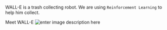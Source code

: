 WALL-E is a trash collecting robot. We are using `Reinforcement Learning` to help him collect.

Meet WALL-E
![enter image description here](https://lh3.googleusercontent.com/hxMIv7ZTkEvcN3m3k-HupdjrAPCyotQYwyfA76CR7ozZXThMwzML9lz_m9z6uwhpQfFjK7reFeci)
